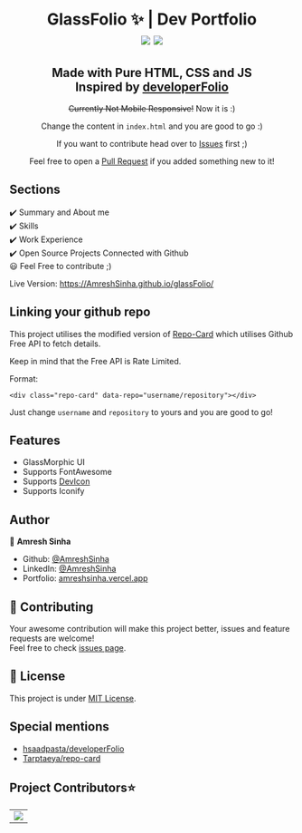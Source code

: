 <h1 align="center"> GlassFolio ✨ | Dev Portfolio
<br>
<a href="https://github.com/AmreshSinha/glassfolio/blob/master/LICENSE"><img src="https://img.shields.io/github/license/AmreshSinha/glassfolio?color=blue"/></a> <a href="https://github.com/AmreshSinha/glassfolio/stargazers"><img src="https://img.shields.io/github/stars/AmreshSinha/glassfolio"></a>

</h1>


<h2 align="center">
Made with Pure HTML, CSS and JS   <br>
Inspired by <a href="https://github.com/saadpasta/developerFolio/">developerFolio</a>
</h2>

<p align="center"><strike>Currently Not Mobile Responsive!</strike> Now it is :)</p>

<p align="center">Change the content in <code>index.html</code> and you are good to go :)</p>

<p align="center">If you want to contribute head over to <a href="https://github.com/AmreshSinha/glassfolio/issues">Issues</a> first ;)</p>
<p align="center">Feel free to open a <a href="https://github.com/AmreshSinha/glassfolio/issues">Pull Request</a> if you added something new to it!</p>

## Sections
✔️ Summary and About me\
✔️ Skills\
✔️ Work Experience\
✔️ Open Source Projects Connected with Github\
😃 Feel Free to contribute ;)

Live Version: https://AmreshSinha.github.io/glassFolio/

## Linking your github repo
This project utilises the modified version of <a href="https://github.com/Tarptaeya/repo-card">Repo-Card</a> which utilises Github Free API to fetch details.

Keep in mind that the Free API is Rate Limited.

Format:

```
<div class="repo-card" data-repo="username/repository"></div>
```

Just change ```username``` and ```repository``` to yours and you are good to go!

## Features
- GlassMorphic UI
- Supports FontAwesome
- Supports <a href="https://github.com/devicons/devicon">DevIcon</a>
- Supports Iconify

## Author

👤 **Amresh Sinha**

- Github: [@AmreshSinha](https://github.com/AmreshSinha/)
- LinkedIn: [@AmreshSinha](https://www.linkedin.com/in/amresh-sinha/)
- Portfolio: [amreshsinha.vercel.app](https://amreshsinha.vercel.app/)

## 🤝 Contributing

Your awesome contribution will make this project better, issues and feature requests are welcome!<br />Feel free to check [issues page](https://github.com/AmreshSinha/glassFolio/issues).


## 📝 License

This project is under [MIT License](https://github.com/AmreshSinha/glassFolio/blob/main/LICENSE).

## Special mentions
- <a href="https://github.com/saadpasta/developerFolio/">hsaadpasta/developerFolio</a>
- <a href="https://github.com/Tarptaeya/repo-card">Tarptaeya/repo-card</a>


## Project Contributors⭐ 

<table align="center">
<tr>
<td>
<a href="https://github.com/AmreshSinha/glassFolio/graphs/contributors" align="center">
  <img src="https://contrib.rocks/image?repo=AmreshSinha/glassFolio" /> 
</a>
</td>
</tr>
</table>
